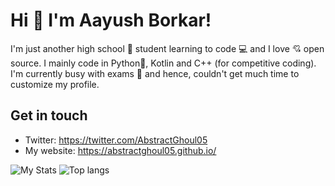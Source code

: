 # Hi 👋 I'm Aayush Borkar!
I'm just another high school 🏫 student learning to code 💻 and I love 💘 open source. I mainly code in Python🐍, Kotlin and C++ (for competitive coding). I'm currently busy with exams 📰 and hence, couldn't get much time to customize my profile.

## Get in touch
- Twitter: https://twitter.com/AbstractGhoul05
- My website: https://abstractghoul05.github.io/

![My Stats](https://github-readme-stats.vercel.app/api?username=AbstractGhoul05)
![Top langs](https://github-readme-stats.vercel.app/api/top-langs/?username=AbstractGhoul05&layout=compact)
